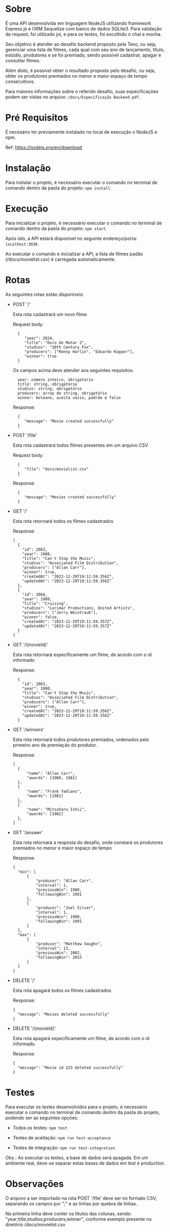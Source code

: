 
# Sobre
É uma API desenvolvida em linguagem NodeJS utilizando framework Express.js e ORM Sequelize com banco de dados SQLite3. Para validação da request, foi utilizado joi, e para os testes, foi escolhido o chai e mocha.

Seu objetivo é atender ao desafio backend proposto pela Texo, ou seja, gerenciar uma lista de filmes, cada qual com seu ano de lançamento, título, estúdio, produtores e se foi premiado, sendo possível cadastrar, apagar e consultar filmes. 

Além disto, é possível obter o resultado proposto pelo desafio, ou seja, obter os produtores premiados no menor e maior espaço de tempo consecutivos.

Para maiores informações sobre o referido desafio, suas especificações podem ser vistas no arquivo: `/docs/Especificação Backend.pdf`.

# Pré Requisitos
É necesário ter previamente instalado no local de execução o NodeJS e npm.

Ref: https://nodejs.org/en/download

# Instalação
Para instalar o projeto, é necessário executar o comando no terminal de comando dentro da pasta do projeto: `npm install`.

# Execução
Para inicializar o projeto, é necessário executar o comando no terminal de comando dentro da pasta do projeto: `npm start`.

Após isto, a API estará disponível no seguinte endereço/porta: `localhost:3030`.

Ao executar o comando e inicializar a API, a lista de filmes padão (/docs/movielist.csv) é carregada automaticamente.

# Rotas
As seguintes rotas estão disponíveis:

* POST '/'

  Esta rota cadastrará um novo filme.

  Request body:
  ```
    {
	   "year": 2024,
	   "title": "Duro de Matar 2",
	   "studios": "20th Century Fox",
	   "producers": ["Renny Harlin", "Eduardo Kopper"],
	   "winner": true
    } 
  ```
  Os campos acima deve atender aos seguintes requisitos:
  ```
    year: número inteiro, obrigatório
	title: string, obrigatório
	studios: string, obrigatório
	producers: array de string, obrigatório
	winner: boleano, aceita vazio, padrão é falso
  ```
  Response:
  ```
    {
       "message": "Movie created successfully"
    }
  ``` 


* POST '/file'

  Esta rota cadastrará todos filmes presentes em um arquivo CSV

  Request body:
  ```
    { 
       "file": "docs/movielist.csv"
    }
  ```
  Response:
  ```
    {
       "message": "Movies created successfully"
    }
  ```  

* GET '/'

  Esta rota retornará todos os filmes cadastrados

  Response:
  ```
  [
	{
	  "id": 2063,
	  "year": 1980,
	  "title": "Can't Stop the Music",
	  "studios": "Associated Film Distribution",
      "producers": ["Allan Carr"],
	  "winner": true,
	  "createdAt": "2023-12-29T19:11:59.356Z",
	  "updatedAt": "2023-12-29T19:11:59.356Z"
	},
    {
      "id": 2064,
	  "year": 1980,
	  "title": "Cruising",
	  "studios": "Lorimar Productions, United Artists",
      "producers": ["Jerry Weintraub"],
	  "winner": false,
	  "createdAt": "2023-12-29T19:11:59.357Z",
	  "updatedAt": "2023-12-29T19:11:59.357Z"
	}
  ]
  ```  

* GET '/{movieId}'

  Esta rota retornará especificamente um filme, de acordo com o id informado

  Response:
  ```
	{
	  "id": 2063,
	  "year": 1980,
	  "title": "Can't Stop the Music",
	  "studios": "Associated Film Distribution",
      "producers": ["Allan Carr"],
	  "winner": true,
	  "createdAt": "2023-12-29T19:11:59.356Z",
	  "updatedAt": "2023-12-29T19:11:59.356Z"
	}
  ```  

* GET '/winners'

  Esta rota retornará todos produtores premiados, ordenados pelo primeiro ano de premiação do produtor.

  Response:
  ```
  [
	{
		"name": "Allan Carr",
		"awards": [1980, 1981]
	},
	{
		"name": "Frank Yablans",
		"awards": [1981]
	},
    {
		"name": "Mitsuharu Ishii",
		"awards": [1982]
	},
  ]
  ``` 

* GET '/answer'

  Esta rota retornará a resposta do desafio, onde constará os produtores premiados no menor e maior espaço de tempo

  Response:
  ```
  {
	"min": [
		{
			"producer": "Allan Carr",
			"interval": 1,
			"previousWin": 1980,
			"followingWin": 1981
		},
		{
			"producer": "Joel Silver",
			"interval": 1,
			"previousWin": 1990,
			"followingWin": 1991
		}
	],
	"max": [
		{
			"producer": "Matthew Vaughn",
			"interval": 13,
			"previousWin": 2002,
			"followingWin": 2015
		}
	]
  }
  ```

* DELETE '/'

  Esta rota apagará todos os filmes cadastrados

  Response:
  ```
  {
	"message": "Movies deleted successfully"
  }
  ```

* DELETE '/{movieId}'

  Esta rota apagará especificamente um filme, de acordo com o id informado.

  Response:
  ```
  {
	"message": "Movie id 123 deleted successfully"
  }
  ```


# Testes
Para executar os testes desenvolvidos para o projeto, é necessário executar o comando no terminal de comando dentro da pasta do projeto, podendo ser as seguintes opções: 

- Todos os testes: `npm test`

- Testes de aceitação: `npm run test-acceptance`

- Testes de integração: `npm run test-integration`

Obs.: Ao executar os testes, a base de dados será apagada. Em um ambiente real, deve-se separar estas bases de dados em test e production.

# Observações
 O arquivo a ser importado na rota POST '/file' deve ser no formato CSV, separando os campos por ";" e as linhas por quebra de linhas.

 Na primeira linha deve conter os títulos das colunas, sendo: "year;title;studios;producers;winner", conforme exemplo presente no diretório /docs/movielist.csv